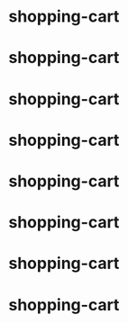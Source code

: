 # shopping-cart
# shopping-cart
# shopping-cart
# shopping-cart
# shopping-cart
# shopping-cart
# shopping-cart
# shopping-cart
